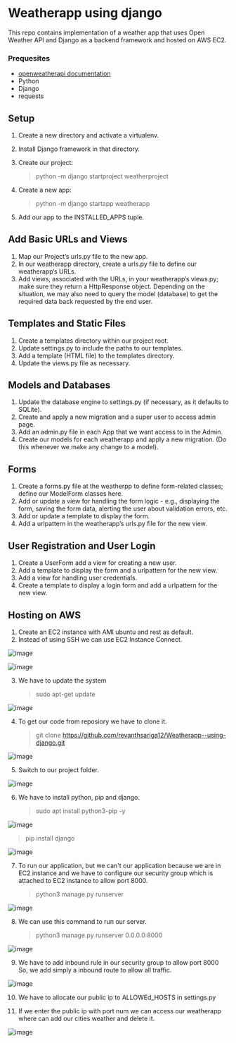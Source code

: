 # Weatherapp using django
This repo contains implementation of a weather app that uses Open Weather API and Django as a backend framework and hosted on AWS EC2.

### Prequesites
* [openweatherapi documentation](https://openweathermap.org/current)
* Python
* Django
* requests

## Setup
1. Create a new directory and activate a virtualenv.
2. Install Django framework in that directory.
3. Create our project:

   > python -m django startproject weatherproject

4. Create a new app:

   > python -m django startapp weatherapp

5. Add our app to the INSTALLED_APPS tuple.

## Add Basic URLs and Views
1. Map our Project’s urls.py file to the new app.
2. In our weatherapp directory, create a urls.py file to define our weatherapp’s URLs.
3. Add views, associated with the URLs, in your weatherapp’s views.py; make sure they return a HttpResponse object. Depending on the situation, we may also need to query the model (database) to get the required data back requested by the end user.
## Templates and Static Files
1. Create a templates directory within our project root.
2. Update settings.py to include the paths to our templates.
3. Add a template (HTML file) to the templates directory.
4. Update the views.py file as necessary.
## Models and Databases
1. Update the database engine to settings.py (if necessary, as it defaults to SQLite).
2. Create and apply a new migration and a super user to access admin page.
3. Add an admin.py file in each App that we want access to in the Admin.
4. Create our models for each weatherapp and apply a new migration. (Do this whenever we make any change to a model).
## Forms
1. Create a forms.py file at the weatherpp to define form-related classes; define our ModelForm classes here.
2. Add or update a view for handling the form logic - e.g., displaying the form, saving the form data, alerting the user about validation errors, etc.
3. Add or update a template to display the form.
4. Add a urlpattern in the weatherapp’s urls.py file for the new view.
## User Registration and User Login
1. Create a UserForm add a view for creating a new user.
2. Add a template to display the form and a urlpattern for the new view.
3. Add a view for handling user credentials.
4. Create a template to display a login form and add a urlpattern for the new view.
## Hosting on AWS
1. Create an EC2 instance with AMI ubuntu and rest as default.
2. Instead of using SSH we can use EC2 Instance Connect.

![image](https://user-images.githubusercontent.com/120722376/230352201-98118a8c-75a5-4cde-a2fe-6af75727065d.png)

![image](https://user-images.githubusercontent.com/120722376/230352338-d9852161-f683-4f5c-b7d1-e85fd735c977.png)

3. We have to update the system

   > sudo apt-get update
  
![image](https://user-images.githubusercontent.com/120722376/230352979-bf6d5b35-bbf8-4d68-8375-19dae725233f.png)

4. To get our code from reposiory we have to clone it.

   > git clone https://github.com/revanthsariga12/Weatherapp--using-django.git

![image](https://user-images.githubusercontent.com/120722376/230353960-9edaf87a-cc61-4bfd-a8f1-ebac147bd169.png)

5. Switch to our project folder.

![image](https://user-images.githubusercontent.com/120722376/230355091-3e12e025-3394-4e30-80ac-b6896d0efd22.png)

6. We have to install python, pip and django.
  
   > sudo apt install python3-pip -y
 
![image](https://user-images.githubusercontent.com/120722376/230355472-0230ec4d-c3d7-4300-9453-215b22704495.png)

   > pip install django
   
![image](https://user-images.githubusercontent.com/120722376/230355851-4deadc3d-43f1-4dde-88b7-50a187741fb3.png)

7. To run our application, but we can't our application because we are in EC2 instance and we have to configure our security group which is attached to EC2 instance to allow port 8000.

   > python3 manage.py runserver
   
![image](https://user-images.githubusercontent.com/120722376/230356339-cc0170e2-d295-46a7-bcd3-396ba5dea005.png)


8. We can use this command to run our server.

   > python3 manage.py runserver 0.0.0.0:8000

![image](https://user-images.githubusercontent.com/120722376/230357824-6f918729-c8e8-498f-9694-b07817e46122.png)

9. We have to add inbound rule in our security group to allow port 8000 So, we add simply a inbound route to allow all traffic.

![image](https://user-images.githubusercontent.com/120722376/230358620-6c0b9fb9-87ca-4d3c-a760-ca69af674bb4.png)

10. We have to allocate our public ip to ALLOWEd_HOSTS in settings.py

11. If we enter the public ip with port num we can access our weatherapp where can add our cities weather and delete it.

![image](https://user-images.githubusercontent.com/120722376/230361343-7a075dc3-166e-455f-b80b-9ddf339f764f.png)


